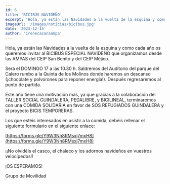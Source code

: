 ```yaml
---
id: 6
title: 'BICIBÚS NAVIDEÑO'
excerpt: 'Hola, ya están las Navidades a la vuelta de la esquina y como cada año os queremos invitar al BICIBÚS ESPECIAL NAVIDEÑO que organizamos desde las AMPAS del CEIP San Benito y del CEIP Méjico.'
imageUrl: '/images/noticias/bicibus.jpg'
date: '2023-12-15'
author: 'irenecazanaampa'
---
```


Hola, ya están las Navidades a la vuelta de la esquina y como cada año os queremos invitar al BICIBÚS ESPECIAL NAVIDEÑO que organizamos desde las AMPAS del CEIP San Benito y del CEIP Méjico.

Será el DOMINGO 17 a las 10.30 h. Saldremos del Auditorio del parque del Calero rumbo a la Quinta de los Molinos donde haremos un descanso (¡chocolate y polvorones para reponer energía!). Después regresaremos al punto de partida.

Este año tiene una motivación más, ya que gracias a la colaboración del TALLER SOCIAL GUINDALERA, PEDALIBRE, y BICILINEAL, terminaremos con una COMIDA SOLIDARIA en favor de SOS REFUGIADOS GUINDALERA y el proyecto BICIS TEMPORERAS.

Los que estéis interesados en asistir a la comida, debéis rellenar el siguiente formulario en el siguiente enlace:

[https://forms.gle/Y9W3Nh8RMsxj7mxH8](https://forms.gle/Y9W3Nh8RMsxj7mxH8)

¡¡No olvidéis el casco, el chaleco y los adornos navideños en vuestros velocípedos!!

¡OS ESPERAMOS!

Grupo de Movilidad
